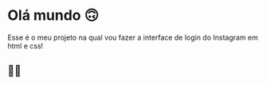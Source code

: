 # Olá mundo 🙃

Esse é o meu projeto na qual vou fazer a interface de login do Instagram em html e css! 

## 🚀🚀
